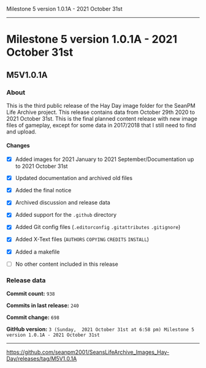 Milestone 5 version 1.0.1A - 2021 October 31st

***

# Milestone 5 version 1.0.1A - 2021 October 31st

## M5V1.0.1A

### About

This is the third public release of the Hay Day image folder for the SeanPM Life Archive project. This release contains data from October 29th 2020 to 2021 October 31st. This is the final planned content release with new image files of gameplay, except for some data in 2017/2018 that I still need to find and upload.

#### Changes
 
- [x]  Added images for 2021 January to 2021 September/Documentation up to 2021 October 31st

- [x] Updated documentation and archived old files

- [x] Added the final notice

- [x] Archived discussion and release data

- [x] Added support for the `.github` directory

- [x] Added Git config files (`.editorconfig` `.gitattributes` `.gitignore`)

- [x] Added X-Text files (`AUTHORS` `COPYING` `CREDITS` `INSTALL`)

- [x] Added a makefile

- [ ] No other content included in this release

<!-- 
Changes in this release:

> * Deleted 22 `IGNORE.md` files

> * Documentation updates, adding release notes for v1

> * No other changes in this release
!-->

### Release data

**Commit count:** `938`

**Commits in last release:** `240`

**Commit change:** `698`

**GitHub version:** `3 (Sunday,  2021 October 31st at 6:58 pm) Milestone 5 version 1.0.1A - 2021 October 31st`

***

https://github.com/seanpm2001/SeansLifeArchive_Images_Hay-Day/releases/tag/M5V1.0.1A

